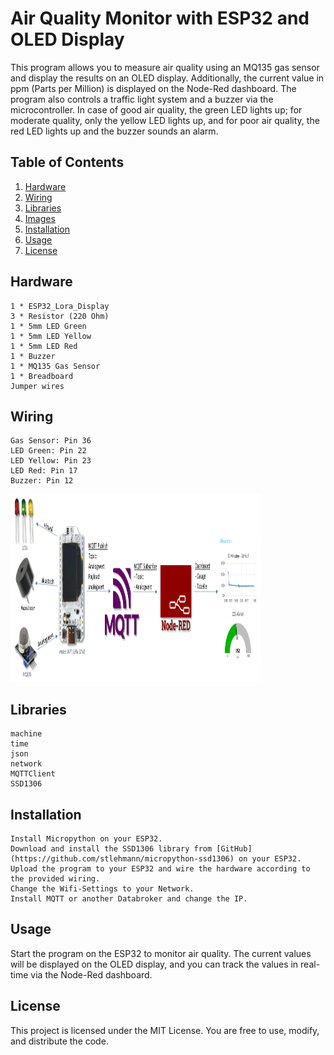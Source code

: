 # Air Quality Monitor with ESP32 and OLED Display

This program allows you to measure air quality using an MQ135 gas sensor and display the results on an OLED display. Additionally, the current value in ppm (Parts per Million) is displayed on the Node-Red dashboard. The program also controls a traffic light system and a buzzer via the microcontroller. In case of good air quality, the green LED lights up; for moderate quality, only the yellow LED lights up, and for poor air quality, the red LED lights up and the buzzer sounds an alarm.

## Table of Contents

1. [Hardware](#Hardware)
2. [Wiring](#Wiring)
3. [Libraries](#Libraries)
4. [Images](#Images)
5. [Installation](#Installation)
6. [Usage](#Usage)
7. [License](#license)


## Hardware

    1 * ESP32_Lora_Display
    3 * Resistor (220 Ohm)
    1 * 5mm LED Green
    1 * 5mm LED Yellow
    1 * 5mm LED Red
    1 * Buzzer
    1 * MQ135 Gas Sensor
    1 * Breadboard
    Jumper wires

## Wiring

    Gas Sensor: Pin 36
    LED Green: Pin 22
    LED Yellow: Pin 23
    LED Red: Pin 17
    Buzzer: Pin 12

<img src="/images/blockdiagram.png" alt="Image of the blockdiagram," width="400" height="300">

## Libraries

    machine
    time
    json
    network
    MQTTClient 
    SSD1306

## Installation

    Install Micropython on your ESP32.
    Download and install the SSD1306 library from [GitHub](https://github.com/stlehmann/micropython-ssd1306) on your ESP32.  
    Upload the program to your ESP32 and wire the hardware according to the provided wiring.
    Change the Wifi-Settings to your Network.
    Install MQTT or another Databroker and change the IP.

## Usage

Start the program on the ESP32 to monitor air quality. The current values will be displayed on the OLED display, and you can track the values in real-time via the Node-Red dashboard.

## License

This project is licensed under the MIT License. You are free to use, modify, and distribute the code.

